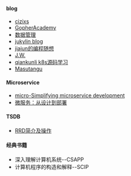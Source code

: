 #### blog

* [cizixs](http://cizixs.com/)
* [GopherAcademy](https://blog.gopheracademy.com)
* [数据管理](http://hbasefly.com/)
* [jukylin blog](https://github.com/jukylin/blog)
* [jiajun的编程随想](https://jiajunhuang.com/)
* [J.W.](https://jingwei.link/)
* [qiankunli k8s源码学习](http://qiankunli.github.io)
* [Masutangu](http://masutangu.com/)

#### Microservice

* [micro-Simplifying microservice development](https://github.com/micro)
* [微服务：从设计到部署](https://github.com/DocsHome/microservices)

#### TSDB

* [RRD简介及操作](http://blog.qiji.tech/archives/14276)

#### 经典书籍

* 深入理解计算机系统--CSAPP
* 计算机程序的构造和解释--SCIP